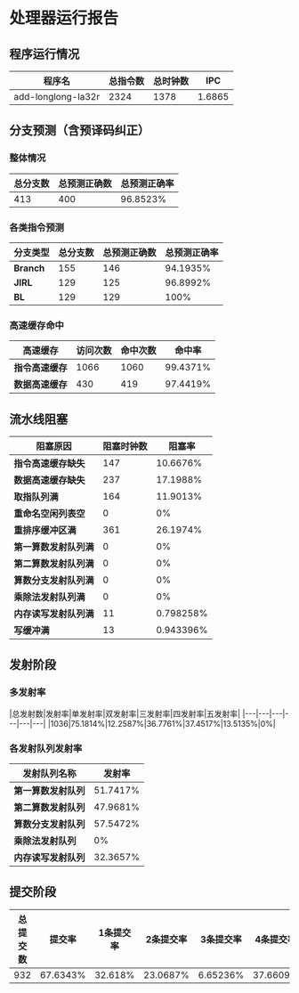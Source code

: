 # 处理器运行报告
## 程序运行情况
|程序名|总指令数|总时钟数|IPC|
|---|---|---|---|
|add-longlong-la32r|2324|1378|1.6865|

## 分支预测（含预译码纠正）
### 整体情况
|总分支数|总预测正确数|总预测正确率|
|---|---|---|
|413|400|96.8523%|

### 各类指令预测
|分支类型|总分支数|总预测正确数|总预测正确率|
|---|---|---|---|
|**Branch**| 155 | 146 | 94.1935%|
|**JIRL**| 129 | 125 | 96.8992%|
|**BL**| 129 | 129 | 100%|

### 高速缓存命中
|高速缓存|访问次数|命中次数|命中率|
|---|---|---|---|
|**指令高速缓存**| 1066 | 1060 | 99.4371%|
|**数据高速缓存**| 430 | 419 | 97.4419%|
## 流水线阻塞
|阻塞原因|阻塞时钟数|阻塞率|
|---|---|---|
|**指令高速缓存缺失**| 147 | 10.6676%|
|**数据高速缓存缺失**| 237 | 17.1988%|
|**取指队列满**| 164 | 11.9013%|
|**重命名空闲列表空**|0 | 0%|
|**重排序缓冲区满**|361 | 26.1974%|
|**第一算数发射队列满**|0 | 0%|
|**第二算数发射队列满**|0 | 0%|
|**算数分支发射队列满**|0 | 0%|
|**乘除法发射队列满**|0 | 0%|
|**内存读写发射队列满**|11 | 0.798258%|
|**写缓冲满**|13 | 0.943396%|

## 发射阶段
### 多发射率
|总发射数|发射率|单发射率|双发射率|三发射率|四发射率|五发射率|
|---|---|---|---|---|---|
|1036|75.1814%|12.2587%|36.7761%|37.4517%|13.5135%|0%|

### 各发射队列发射率
|发射队列名称|发射率|
|---|---|
|**第一算数发射队列**|51.7417%|
|**第二算数发射队列**|47.9681%|
|**算数分支发射队列**|57.5472%|
|**乘除法发射队列**|0%|
|**内存读写发射队列**|32.3657%|

## 提交阶段
|总提交数|提交率|1条提交率|2条提交率|3条提交率|4条提交率|
|---|---|---|---|---|---|
|932|67.6343%|32.618%|23.0687%|6.65236%|37.6609%|
